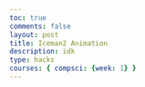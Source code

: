 ```yaml
---
toc: true
comments: false
layout: post
title: Iceman2 Animation
description: idk
type: hacks
courses: { compsci: {week: 1} }
---
```


<body>
    <div>
        <canvas id="spriteContainer"> <!-- Within the base div is a canvas. An HTML canvas is used only for graphics. It allows the user to access some basic functions related to the image created on the canvas (including animation) -->
        </canvas>
    </div>
</body>

<script>
    // start on page load
    window.addEventListener('load', function () {
        const canvas = document.getElementById('spriteContainer');
        const ctx = canvas.getContext('2d');
        const SPRITE_WIDTH = 52.54;  // matches sprite pixel width
        const SPRITE_HEIGHT = 95; // matches sprite pixel height
        const SCALE_FACTOR = 2;  // control size of sprite on canvas
        const FRAME_LIMIT = 22;  // number of frames per row, this code assume each row is same

        canvas.width = SPRITE_WIDTH * SCALE_FACTOR*8;
        canvas.height = SPRITE_HEIGHT * SCALE_FACTOR;

        // Create an Image object
        const icemanImage = new Image();

        // Set the src attribute
        icemanImage.src = "{{site.baseurl}}/images/Iceman flipped.png"; // Change the image path here

        // Wait for the image to load
        icemanImage.onload = function () {
            class Iceman {
                constructor() {
                    this.image = icemanImage; // Use the loaded image
                    this.spriteWidth = SPRITE_WIDTH;
                    this.spriteHeight = SPRITE_HEIGHT;
                    this.width = this.spriteWidth;
                    this.height = this.spriteHeight;
                    this.x = Math.random() * (canvas.width - this.   width * SCALE_FACTOR); // Random X position
                    this.y = Math.random() * (canvas.height - this.height * SCALE_FACTOR); // Random Y position
                    this.scale = SCALE_FACTOR;
                    this.minFrame = 0;
                    this.maxFrame = FRAME_LIMIT;
                    this.frameX = 0;
                    this.frameY = 0;
                    this.velocityX = -7; // Negative value to move from right to left
                     this.appearInterval = Math.random() * 5000 + 1000; // Random appear interval in milliseconds
                    this.lastAppearTime = 0;
                }

                // draw iceman object
                draw(context) {
                    context.drawImage(
                        this.image,
                        this.frameX * this.spriteWidth,
                        this.frameY * this.spriteHeight,
                        this.spriteWidth,
                        this.spriteHeight,
                        this.x,
                        this.y,
                        this.width * this.scale,
                        this.height * this.scale
                    );
                }

              // update frameX of object
                update() {
                    if (this.frameX < this.maxFrame) {
                        this.frameX++;
                    } else {
                        this.frameX = 0;
                    }
        

                // Update x position for horizontal movement
                    this.x += this.velocityX;

                // Reset x position if it goes beyond the canvas
                    if (tthis.x + this.width < 0) {
                        this.x = canvas.width;
                        this.y = Math.random() * (canvas.height - this.height * this.scale); // Random Y position
                        }
                }
                // Randomly change the appearance interval
                    if (Math.random() < 0.05) {
                        this.appearInterval = Math.random() * 5000 + 1000; // Random appear interval
                    }
                }
            }

            // iceman object
            const iceman = new Iceman();

            // Animation recursive control function
            function animate() {
                // Clears the canvas to remove the previous frame.
                ctx.clearRect(0, 0, canvas.width, canvas.height);

                // Draws the current frame of the sprite.
                iceman.draw(ctx);

                // Updates the `frameX` property to prepare for the next frame in the sprite sheet.
                iceman.update();

                // Use setTimeout to introduce a delay before the next frame
                setTimeout(function () {
                    // Uses `requestAnimationFrame` to synchronize the animation loop with the display's refresh rate,
                    // ensuring smooth visuals. Call `animate` again to continue the animation loop.
                    requestAnimationFrame(animate);
                }, 50); // Set the timeout delay in milliseconds (e.g., 100ms = 0.1 second)
            }

            // Start the animation loop
            animate();
        };
    });
</script>
